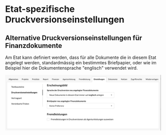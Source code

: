 # Etat-spezifische Druckversionseinstellungen

## Alternative Druckversionseinstellungen für Finanzdokumente

Am Etat kann definiert werden, dass für alle Dokumente die in diesem Etat angelegt werden, standardmässig ein bestimmtes Briefpapier, oder wie im Beispiel hier die Dokumentensprache "englisch" verwendet wird.

![](../../../.gitbook/assets/bildschirmfoto-2020-03-08-um-11.25.43.png)

